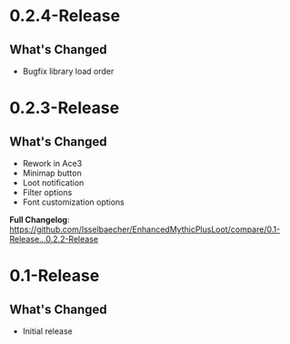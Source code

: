 # 0.2.4-Release
## What's Changed
* Bugfix library load order

# 0.2.3-Release
## What's Changed
* Rework in Ace3
* Minimap button
* Loot notification
* Filter options
* Font customization options 

**Full Changelog**: https://github.com/Isselbaecher/EnhancedMythicPlusLoot/compare/0.1-Release...0.2.2-Release

# 0.1-Release
## What's Changed
* Initial release